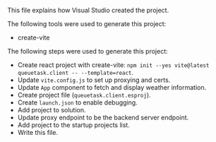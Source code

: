 This file explains how Visual Studio created the project.

The following tools were used to generate this project:
- create-vite

The following steps were used to generate this project:
- Create react project with create-vite: `npm init --yes vite@latest queuetask.client -- --template=react`.
- Update `vite.config.js` to set up proxying and certs.
- Update `App` component to fetch and display weather information.
- Create project file (`queuetask.client.esproj`).
- Create `launch.json` to enable debugging.
- Add project to solution.
- Update proxy endpoint to be the backend server endpoint.
- Add project to the startup projects list.
- Write this file.
